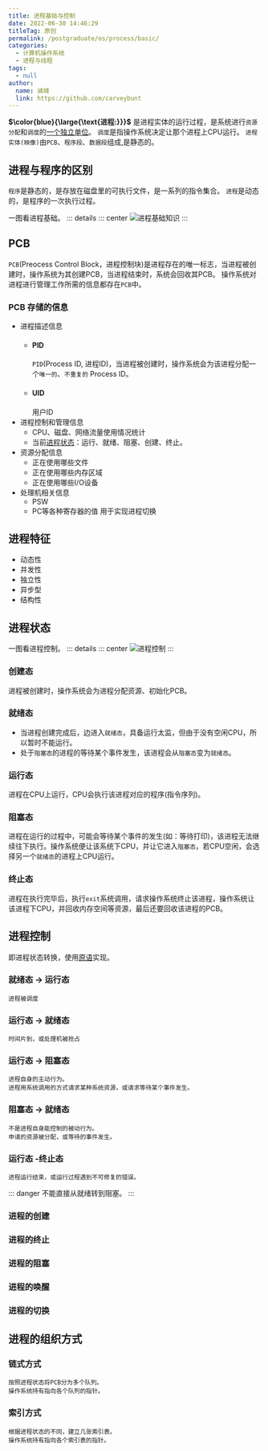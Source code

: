 ```yaml
---
title: 进程基础与控制
date: 2022-06-30 14:46:29
titleTag: 原创
permalink: /postgraduate/os/process/basic/
categories: 
  - 计算机操作系统
  - 进程与线程
tags: 
  - null
author: 
  name: 诚城
  link: https://github.com/carveybunt
---
```

**$\color{blue}{\large{\text{进程:}}}$** 是进程实体的运行过程，是系统进行`资源分配`和`调度`的<u>一个独立单位</u>。
`调度`是指操作系统决定让那个进程上CPU运行。
`进程实体(映像)`由`PCB`、`程序段`、`数据段`组成,是静态的。
## 进程与程序的区别
`程序`是静态的，是存放在磁盘里的可执行文件，是一系列的指令集合。
`进程`是动态的，是程序的一次执行过程。

<!-- more -->
一图看进程基础。
::: details
::: center
![进程基础知识](/img/操作系统/进程基础知识.svg)
::: 

## PCB
`PCB`(Preocess Control Block，进程控制块)是进程存在的唯一标志，当进程被创建时，操作系统为其创建PCB，当进程结束时，系统会回收其PCB。
操作系统对进程进行管理工作所需的信息都存在`PCB`中。
### PCB 存储的信息
- 进程描述信息
  - #### PID
    `PID`(Process ID, 进程ID)，当进程被创建时，操作系统会为该进程分配一个`唯一的`、`不重复的` Process ID。
  - #### UID
    用户ID
- 进程控制和管理信息
  - CPU、磁盘、网络流量使用情况统计
  - 当前[进程状态](#进程控制)：运行、就绪、阻塞、创建、终止。
- 资源分配信息
  - 正在使用哪些文件
  - 正在使用哪些内存区域
  - 正在使用哪些I/O设备
- 处理机相关信息
  - PSW
  - PC等各种寄存器的值
    用于实现进程切换
## 进程特征 
- 动态性
- 并发性
- 独立性
- 异步型
- 结构性

## 进程状态
一图看进程控制。
::: details
::: center
![进程控制](/img/操作系统/进程控制.svg)
:::

### 创建态
进程被创建时，操作系统会为进程分配资源、初始化PCB。
### 就绪态
- 当进程创建完成后，边进入`就绪态`，具备运行太监，但由于没有空闲CPU，所以暂时不能运行。
- 处于`阻塞态`的进程的等待某个事件发生，该进程会从`阻塞态`变为`就绪态`。
### 运行态
进程在CPU上运行，CPU会执行该进程对应的程序(指令序列)。
### 阻塞态
进程在运行的过程中，可能会等待某个事件的发生(如：等待打印)，该进程无法继续往下执行。操作系统便让该系统下CPU，并让它进入`阻塞态`，若CPU空闲，会选择另一个`就绪态`的进程上CPU运行。
### 终止态
进程在执行完毕后，执行`exit`系统调用，请求操作系统终止该进程，操作系统让该进程下CPU，并回收内存空间等资源，最后还要回收该进程的PCB。
## 进程控制
即进程状态转换，使用[原语](../01.概述/01.简介.md#原语)实现。
### 就绪态 -> 运行态
	进程被调度
### 运行态 -> 就绪态
	时间片到，或处理机被抢占
### 运行态 -> 阻塞态
	进程自身的主动行为。
	进程用系统调用的方式请求某种系统资源，或请求等待某个事件发生。
### 阻塞态 -> 就绪态
	不是进程自身能控制的被动行为。
	申请的资源被分配，或等待的事件发生。
### 运行态 -终止态
	进程运行结束，或运行过程遇到不可修复的错误。
::: danger
不能直接从就绪转到阻塞。
:::

### 进程的创建
### 进程的终止
### 进程的阻塞
### 进程的唤醒
### 进程的切换

## 进程的组织方式
### 链式方式
	按照进程状态将PCB分为多个队列。
	操作系统持有指向各个队列的指针。
### 索引方式
	根据进程状态的不同，建立几张索引表。
	操作系统持有指向各个索引表的指针。